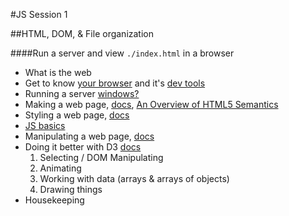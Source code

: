 #JS Session 1

##HTML, DOM, & File organization 

####Run a server and view `./index.html` in a browser

 * What is the web 
 * Get to know [your browser](https://www.google.com/chrome/browser/desktop/) and it's [dev tools](https://developer.chrome.com/devtools)
 * Running a server [windows?](http://superuser.com/questions/231080/extremely-simple-web-server-for-windows)
 * Making a web page, [docs](https://developer.mozilla.org/en-US/docs/Web/Guide/HTML/Introduction), [An Overview of HTML5 Semantics](http://codepen.io/mi-lee/post/an-overview-of-html5-semantics)
 * Styling a web page, [docs](https://developer.mozilla.org/en-US/docs/Web/Guide/CSS/Getting_started)
 * [JS basics](https://learnxinyminutes.com/docs/javascript/) 
 * Manipulating a web page, [docs](https://developer.mozilla.org/en-US/docs/Web/JavaScript)
 * Doing it better with D3 [docs](https://github.com/mbostock/d3/wiki/API-Reference)
   1. Selecting / DOM Manipulating
   2. Animating
   3. Working with data (arrays & arrays of objects)
   4. Drawing things
 * Housekeeping
